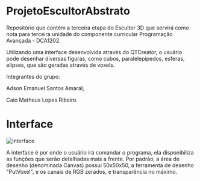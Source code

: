 # ProjetoEscultorAbstrato

Repositório que contém a terceira etapa do Escultor 3D que servirá como nota para terceira unidade do componente curricular Programação Avançada - DCA1202.

Utilizando uma interface desenvolvida através do QTCreator, o usuário pode desenhar diversas figuras, como cubos, paralelepípedos, esferas, elipses, que são geradas através de voxels.

Integrantes do grupo:

Adson Emanuel Santos Amaral;

Caio Matheus Lopes Ribeiro.



# Interface

![interface](https://user-images.githubusercontent.com/56892661/102609243-eb1d2900-4109-11eb-9d8f-c4b64cb5dd74.png)

A interface é por onde o usuário irá comandar o programa, ela disponibiliza as funções que serão detalhadas mais a frente. Por padrão, a área de desenho (denominada Canvas) possui 50x50x50, a ferramenta de desenho "PutVoxel", e os canais de RGB zerados, e transparência no máximo.

